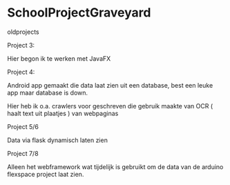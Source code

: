# SchoolProjectGraveyard
oldprojects

Project 3:

Hier begon ik te werken met JavaFX

Project 4:

Android app gemaakt die data laat zien uit een database, best een leuke app maar database is down.

Hier heb ik o.a. crawlers voor geschreven die gebruik maakte van OCR ( haalt text uit plaatjes ) van webpaginas


Project 5/6

Data via flask dynamisch laten zien

Project 7/8

Alleen het webframework wat tijdelijk is gebruikt om de data van de arduino flexspace project laat zien.
